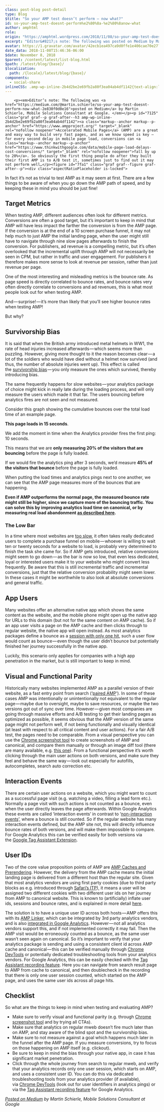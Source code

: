 ```yaml
---
class: post-blog post-detail
type: Blog
$title: "So your AMP test doesn’t perform — now what?"
id: so-your-amp-test-doesnt-perform%e2%80%8a-%e2%80%8anow-what
author: amphtml
role: 
origin: "https://amphtml.wordpress.com/2018/11/08/so-your-amp-test-doesnt-perform%e2%80%8a-%e2%80%8anow-what/amp/"
excerpt: "Editor&#8217;s note: The following was posted on Medium by Martin Schierle, Mobile Solutions Consultant at Google.  Accelerated Mobile Pages (AMP) are a great and easy way to build very fast pages, and as we know speed is key — for every second delay in mobile page load, conversions can fall by up to 20%. So obviously the first thing people [&#8230;]"
avatar: https://1.gravatar.com/avatar/42ecb1ea497ca9d0ffe1e406cae70e27?s=96&d=identicon&r=G
date_data: 2018-11-08T15:46:36-06:00
$date: November 8, 2018
$parent: /content/latest/list-blog.html
$path: /latest/blog/{base}/
$localization:
  path: /{locale}/latest/blog/{base}/
components:
  - social-share
inlineCSS: .amp-wp-inline-2b4d2be2e69fb2a80f3ea04ab4df1142{text-align:left;}
---
```


<div class="amp-wp-article-content">

		<p><em>Editor’s note: The following was <a href="https://medium.com/@martin.schierle/so-your-amp-test-doesnt-perform-now-what-2e830f0d0e16">posted on Medium</a> by Martin Schierle, Mobile Solutions Consultant at Google. </em></p><p id="7125" class="graf graf--p graf-after--h3 amp-wp-inline-2b4d2be2e69fb2a80f3ea04ab4df1142"><a class="markup--anchor markup--p-anchor" href="https://www.ampproject.org/" target="_blank" rel="nofollow noopener">Accelerated Mobile Pages</a> (AMP) are a great and easy way to build very fast pages, and as we know speed is key — for every second delay in mobile page load, conversions can <a class="markup--anchor markup--p-anchor" href="https://www.thinkwithgoogle.com/data/mobile-page-load-delays-cost-conversions/" target="_blank" rel="nofollow noopener">fall by up to 20%</a>. So obviously the first thing people do after they built their first AMP is to A/B test it, sometimes just to find out it may not perform well…</p><figure id="7fa1" class="graf graf--figure graf-after--p"><div class="aspectRatioPlaceholder is-locked">
<div class="progressiveMedia js-progressiveMedia graf-image is-canvasLoaded is-imageLoaded"><amp-img class="progressiveMedia-image js-progressiveMedia-image aligncenter amp-wp-enforced-sizes" src="https://cdn-images-1.medium.com/max/1600/0*CKMZFCofAP43pDcq" width="611" height="344" sizes="(min-width: 611px) 611px, 100vw"></amp-img></div>
</div>
</figure><p id="3888" class="graf graf--p graf-after--figure amp-wp-inline-2b4d2be2e69fb2a80f3ea04ab4df1142">In fact it’s not as trivial to test AMP as it may seem at first. There are a few things to be aware of when you go down the AMP path of speed, and by keeping these in mind you should be just fine!</p><h2 id="b494" class="graf graf--h3 graf-after--p amp-wp-inline-2b4d2be2e69fb2a80f3ea04ab4df1142">Target Metrics</h2><p id="e54e" class="graf graf--p graf-after--h3 amp-wp-inline-2b4d2be2e69fb2a80f3ea04ab4df1142">When testing AMP, different audiences often look for different metrics. Conversions are often a good target, but it’s important to keep in mind that AMP will have less impact the farther the conversion is from the AMP page. If the conversion is at the end of a 10 screen purchase funnel, it may not help much to just AMP the initial landing page, when the user might still have to navigate through nine slow pages afterwards to finish the conversion. For publishers, ad revenue is a compelling metric, but it’s often overlooked that the incremental uplift through AMP will not necessarily be seen in CPM, but rather in traffic and user engagement. For publishers it therefore makes more sense to look at revenue per session, rather than just revenue per page.</p><p id="c650" class="graf graf--p graf-after--p amp-wp-inline-2b4d2be2e69fb2a80f3ea04ab4df1142">One of the most interesting and misleading metrics is the bounce rate. As page speed is directly correlated to bounce rates, and bounce rates very often directly correlate to conversions and ad revenues, this is what most people look out for when testing AMP.</p><p id="8f40" class="graf graf--p graf-after--p amp-wp-inline-2b4d2be2e69fb2a80f3ea04ab4df1142">And — surprise! — it’s more than likely that you’ll see higher bounce rates when testing AMP!</p><figure id="0e07" class="graf graf--figure graf-after--p"><div class="aspectRatioPlaceholder is-locked">
<div class="progressiveMedia js-progressiveMedia graf-image is-canvasLoaded is-imageLoaded"><amp-img class="progressiveMedia-image js-progressiveMedia-image aligncenter amp-wp-unknown-size amp-wp-enforced-sizes" src="https://cdn-images-1.medium.com/max/1600/0*z7GMPN9GR3zyQieK" width="660" height="400" sizes="(min-width: 660px) 660px, 100vw"></amp-img></div>
</div>
</figure><p id="4b4c" class="graf graf--p graf-after--figure amp-wp-inline-2b4d2be2e69fb2a80f3ea04ab4df1142">
But why?</p><h2 id="f9bd" class="graf graf--h3 graf-after--p amp-wp-inline-2b4d2be2e69fb2a80f3ea04ab4df1142">Survivorship Bias</h2><p id="1430" class="graf graf--p graf-after--h3 amp-wp-inline-2b4d2be2e69fb2a80f3ea04ab4df1142">It is said that when the British army introduced metal helmets in WW1, the rate of head injuries increased afterwards — which seems more than puzzling. However, giving more thought to it the reason becomes clear — a lot of the soldiers who would have died without a helmet now survived (and thus, the number of absolute injuries went up). This effect is called the <a class="markup--anchor markup--p-anchor" href="https://en.wikipedia.org/wiki/Survivorship_bias" target="_blank" rel="nofollow noopener">survivorship bias</a> — you only measure the ones which survived, thereby introducing bias.</p><p id="3c09" class="graf graf--p graf-after--p amp-wp-inline-2b4d2be2e69fb2a80f3ea04ab4df1142">The same frequently happens for slow websites — your analytics package of choice might kick in really late during the loading process, and will only measure the users which made it that far. The users bouncing before analytics fires are not seen and not measured.</p><p id="7107" class="graf graf--p graf-after--p amp-wp-inline-2b4d2be2e69fb2a80f3ea04ab4df1142">Consider this graph showing the cumulative bounces over the total load time of an example page.</p><p><strong class="markup--strong markup--p-strong">This page loads in 15 seconds</strong>.<amp-img class="progressiveMedia-image js-progressiveMedia-image aligncenter amp-wp-unknown-size amp-wp-enforced-sizes" src="https://cdn-images-1.medium.com/max/1600/0*IxS0vXApqMMMb9j8" width="660" height="400" sizes="(min-width: 660px) 660px, 100vw"></amp-img></p><p id="3d53" class="graf graf--p graf-after--figure amp-wp-inline-2b4d2be2e69fb2a80f3ea04ab4df1142">We add the moment in time when the Analytics provider fires the first ping: 10 seconds.</p><p><amp-img class="progressiveMedia-image js-progressiveMedia-image aligncenter amp-wp-unknown-size amp-wp-enforced-sizes" src="https://cdn-images-1.medium.com/max/1600/0*MEURa1Fon_zBaqh3" width="660" height="400" sizes="(min-width: 660px) 660px, 100vw"></amp-img></p><p id="7b95" class="graf graf--p graf-after--figure amp-wp-inline-2b4d2be2e69fb2a80f3ea04ab4df1142">This means that we are <strong class="markup--strong markup--p-strong">only measuring 20% of the visitors that are bouncing</strong> before the page is fully loaded.</p><p><amp-img class="progressiveMedia-image js-progressiveMedia-image aligncenter amp-wp-unknown-size amp-wp-enforced-sizes" src="https://cdn-images-1.medium.com/max/1600/0*efj8W008lcpgJ8SS" width="660" height="400" sizes="(min-width: 660px) 660px, 100vw"></amp-img></p><p id="c20e" class="graf graf--p graf-after--figure amp-wp-inline-2b4d2be2e69fb2a80f3ea04ab4df1142">If we would fire the analytics ping after 3 seconds, we’d measure <strong class="markup--strong markup--p-strong">45% of the visitors that bounce</strong> before the page is fully loaded.</p><p><amp-img class="progressiveMedia-image js-progressiveMedia-image aligncenter amp-wp-unknown-size amp-wp-enforced-sizes" src="https://cdn-images-1.medium.com/max/1600/0*mOaavgbCEYAY_54Z" width="660" height="400" sizes="(min-width: 660px) 660px, 100vw"></amp-img></p><p id="71f0" class="graf graf--p graf-after--figure amp-wp-inline-2b4d2be2e69fb2a80f3ea04ab4df1142">When putting the load times and analytics pings next to one another, we can see that the AMP page measures more of the bounces that are happening.<amp-img class="progressiveMedia-image js-progressiveMedia-image aligncenter amp-wp-unknown-size amp-wp-enforced-sizes" src="https://cdn-images-1.medium.com/max/1600/0*AhgQv_3lcT9uUbf2" width="660" height="400" sizes="(min-width: 660px) 660px, 100vw"></amp-img></p><p id="fa93" class="graf graf--p graf-after--figure amp-wp-inline-2b4d2be2e69fb2a80f3ea04ab4df1142"><strong class="markup--strong markup--p-strong">Even if AMP outperforms the normal page, the measured bounce rate might still be higher, since we capture more of the bouncing traffic. You can solve this by improving analytics load time on canonical, or by measuring real load abandonment </strong><a class="markup--anchor markup--p-anchor" href="https://developers.google.com/web/fundamentals/performance/user-centric-performance-metrics#load_abandonment" target="_blank" rel="nofollow noopener"><strong class="markup--strong markup--p-strong">as described here</strong></a><strong class="markup--strong markup--p-strong">.</strong></p><h3 id="09e9" class="graf graf--h3 graf-after--p amp-wp-inline-2b4d2be2e69fb2a80f3ea04ab4df1142">The Low Bar</h3><figure id="5935" class="graf graf--figure graf-after--h3"><div class="aspectRatioPlaceholder is-locked">
<div class="progressiveMedia js-progressiveMedia graf-image is-canvasLoaded is-imageLoaded"><amp-img class="progressiveMedia-image js-progressiveMedia-image aligncenter amp-wp-unknown-size amp-wp-enforced-sizes" src="https://cdn-images-1.medium.com/max/1600/0*S9J-nC5b_Mx4-3HY" width="660" height="400" sizes="(min-width: 660px) 660px, 100vw"></amp-img></div>
</div>
</figure><p id="c6e9" class="graf graf--p graf-after--figure amp-wp-inline-2b4d2be2e69fb2a80f3ea04ab4df1142">
In a time where most websites are <a class="markup--anchor markup--p-anchor" href="https://twitter.com/addyosmani/status/711330814827569152?lang=en" target="_blank" rel="nofollow noopener">too slow</a>, it often takes really dedicated users to complete a purchase funnel on mobile — whoever is willing to wait ten or twenty seconds for a website to load, is probably very determined to finish the task she came for. So if AMP gets introduced, relative conversions might seem to go down — as the bar is now so low, that even less dedicated, loyal or interested users make it to your website who might convert less frequently. Be aware that this is still incremental traffic and incremental conversions, just that the relative conversion probability might seem lower. In these cases it might be worthwhile to also look at absolute conversions and general traffic.</p><h2 id="cd99" class="graf graf--h3 graf-after--p amp-wp-inline-2b4d2be2e69fb2a80f3ea04ab4df1142">App Users</h2><figure id="b81c" class="graf graf--figure graf-after--h3"><div class="aspectRatioPlaceholder is-locked">
<div class="progressiveMedia js-progressiveMedia graf-image is-canvasLoaded is-imageLoaded"><amp-img class="progressiveMedia-image js-progressiveMedia-image aligncenter amp-wp-enforced-sizes" src="https://cdn-images-1.medium.com/max/1600/0*in-OQaXsNHtP9RBs" width="391" height="256" sizes="(min-width: 391px) 391px, 100vw"></amp-img></div>
</div>
</figure><p id="428b" class="graf graf--p graf-after--figure amp-wp-inline-2b4d2be2e69fb2a80f3ea04ab4df1142">
Many websites offer an alternative native app which shows the same content as the website, and the mobile phone might open up the native app for URLs to this domain (but not for the same content on AMP cache). So if an app user visits a page on the AMP cache and then clicks through to regular website, the native app will open instead. As most analytics packages define a bounce as a <a class="markup--anchor markup--p-anchor" href="https://support.google.com/analytics/answer/1009409?hl=en" target="_blank" rel="nofollow noopener">session with only one hit</a>, such a user flow would count as bounce — even though the user didn’t bounce but potentially finished her journey successfully in the native app.</p><p id="ad14" class="graf graf--p graf-after--p amp-wp-inline-2b4d2be2e69fb2a80f3ea04ab4df1142">Luckily, this scenario only applies for companies with a high app penetration in the market, but is still important to keep in mind.</p><h2 id="d950" class="graf graf--h3 graf-after--p amp-wp-inline-2b4d2be2e69fb2a80f3ea04ab4df1142">Visual and Functional Parity</h2><p id="40e7" class="graf graf--p graf-after--h3 amp-wp-inline-2b4d2be2e69fb2a80f3ea04ab4df1142">Historically many websites implemented AMP as a parallel version of their website, as a fast entry point from search (‘<a class="markup--anchor markup--p-anchor" href="https://www.ampproject.org/docs/getting_started/create/prepare_for_discovery" target="_blank" rel="nofollow noopener">paired AMP</a>’). In some of these cases AMP was intentionally or unintentionally not equivalent to the regular page — maybe due to oversight, maybe to save resources, or maybe the two versions got out of sync over time. However — given most companies are going through massive efforts and A/B testing to get their landing pages as optimized as possible, it seems obvious that the AMP version of the same page might not perform well, if not being functionally and visually identical (at least with respect to all critical content and user actions). For a fair A/B test, the pages need to be comparable. From a visual perspective you can use the <a class="markup--anchor markup--p-anchor" href="https://developers.google.com/web/updates/2017/04/devtools-release-notes#screenshots" target="_blank" rel="nofollow noopener">Chrome screenshot tool</a> to create screenshots of AMP and canonical, and compare them manually or through an image diff tool (there are many available, e.g. <a class="markup--anchor markup--p-anchor" href="https://online-image-comparison.com/" target="_blank" rel="nofollow noopener">this one</a>). From a functional perspective it’s worth clicking through the main user actions on both versions, and make sure they feel and behave the same way — look out especially for autofills, autocompletes, search auto correction etc.</p><h2 id="933b" class="graf graf--h3 graf-after--p amp-wp-inline-2b4d2be2e69fb2a80f3ea04ab4df1142">Interaction Events</h2><p id="4b8d" class="graf graf--p graf-after--h3 amp-wp-inline-2b4d2be2e69fb2a80f3ea04ab4df1142">There are certain user actions on a website, which you might want to count as a successful page visit (e.g. watching a video, filling a lead form etc.). Normally a page visit with such actions is not counted as a bounce, even when the user directly leaves the page afterwards. Within Google Analytics these events are called ‘interaction events’ in contrast to ‘<a class="markup--anchor markup--p-anchor" href="https://support.google.com/analytics/answer/1033068?hl=en#NonInteractionEvents" target="_blank" rel="nofollow noopener">non-interaction events</a>’, where a bounce is still counted. So if the regular website has many interaction events defined, but the AMP site not, this will directly influence bounce rates of both versions, and will make them impossible to compare. For Google Analytics this can be verified easily for both versions via the <a class="markup--anchor markup--p-anchor" href="https://support.google.com/analytics/answer/6277302?hl=en" target="_blank" rel="nofollow noopener">Google Tag Assistant Extension</a>.</p><h2 id="285c" class="graf graf--h3 graf-after--p amp-wp-inline-2b4d2be2e69fb2a80f3ea04ab4df1142">User IDs</h2><p id="7343" class="graf graf--p graf-after--h3 amp-wp-inline-2b4d2be2e69fb2a80f3ea04ab4df1142">Two of the core value proposition points of AMP are <a class="markup--anchor markup--p-anchor" href="https://medium.com/@pbakaus/why-amp-caches-exist-cd7938da2456" target="_blank" rel="noopener">AMP Caches and Prerendering</a>. However, the delivery from the AMP cache means the initial landing page is delivered from a different host than the regular site. Given that most analytics vendors are using first party cookies (due to third party blocks as e.g. introduced through <a class="markup--anchor markup--p-anchor" href="https://webkit.org/blog/8142/intelligent-tracking-prevention-1-1/" target="_blank" rel="nofollow noopener">Safari’s ITP</a>), it means a user will be assigned two different cookies with two different user ids on her journey from AMP to canonical website. This is known to (artificially) inflate user ids, sessions and bounce rates, and is explained in more detail <a class="markup--anchor markup--p-anchor" href="https://developers.google.com/analytics/devguides/collection/amp-analytics/client-id" target="_blank" rel="nofollow noopener">here</a>.</p><p><amp-img class="progressiveMedia-image js-progressiveMedia-image aligncenter amp-wp-unknown-size amp-wp-enforced-sizes" src="https://cdn-images-1.medium.com/max/1600/0*H3jE88FoAN2aKk5U" width="660" height="400" sizes="(min-width: 660px) 660px, 100vw"></amp-img></p><p id="380e" class="graf graf--p graf-after--figure amp-wp-inline-2b4d2be2e69fb2a80f3ea04ab4df1142">The solution is to have a unique user ID across both hosts — AMP offers this with its <a class="markup--anchor markup--p-anchor" href="https://amphtml.wordpress.com/2018/09/17/measuring-user-journeys-across-the-amp-cache-and-your-website/" target="_blank" rel="nofollow noopener">AMP Linker</a>, which can be integrated by 3rd party analytics vendors, and is also <a class="markup--anchor markup--p-anchor" href="https://support.google.com/analytics/answer/7486764" target="_blank" rel="nofollow noopener">integrated in Google Analytics</a>. However — not all analytics vendors support this, and if not implemented correctly it may fail. Then the AMP visit would be erroneously counted as a bounce, as the same user wasn’t seen again on canonical. So it’s important to verify that your analytics package is sending and using a consistent client id across AMP cache and canonical — this can be verified manually through <a class="markup--anchor markup--p-anchor" href="https://developers.google.com/web/tools/chrome-devtools/network-performance/reference" target="_blank" rel="nofollow noopener">Chrome DevTools</a> or potentially dedicated troubleshooting tools from your analytics vendors. For Google Analytics, this can be easily checked with the <a class="markup--anchor markup--p-anchor" href="https://support.google.com/analytics/answer/6280771?hl=en" target="_blank" rel="nofollow noopener">Tag Assistant recording feature</a>. Here you can navigate from search result page to AMP from cache to canonical, and then doublecheck in the recording that there is only one user session counted, which started on the AMP page, and uses the same user ids across all page hits.</p><h2 id="d5cc" class="graf graf--h3 graf-after--p amp-wp-inline-2b4d2be2e69fb2a80f3ea04ab4df1142">Checklist</h2><p id="a68a" class="graf graf--p graf-after--h3 amp-wp-inline-2b4d2be2e69fb2a80f3ea04ab4df1142">So what are the things to keep in mind when testing and evaluating AMP?</p><ul class="postList"><li id="5878" class="graf graf--li graf-after--p amp-wp-inline-2b4d2be2e69fb2a80f3ea04ab4df1142">Make sure to verify visual and functional parity (e.g. through <a class="markup--anchor markup--li-anchor" href="https://developers.google.com/web/updates/2017/04/devtools-release-notes#screenshots" target="_blank" rel="nofollow noopener">Chrome screenshot tool</a> and by trying all CTAs).</li>
<li id="17d9" class="graf graf--li graf-after--li amp-wp-inline-2b4d2be2e69fb2a80f3ea04ab4df1142">Make sure that analytics on regular mweb doesn’t fire much later than on AMP, and stay aware of the blind spot and the survivorship bias.</li>
<li id="a922" class="graf graf--li graf-after--li amp-wp-inline-2b4d2be2e69fb2a80f3ea04ab4df1142">Make sure to not measure against a goal which happens much later in the funnel after the AMP page. If you measure conversions, try to focus on those happening on AMP itself (e.g. clickout).</li>
<li id="53f2" class="graf graf--li graf-after--li amp-wp-inline-2b4d2be2e69fb2a80f3ea04ab4df1142">Be sure to keep in mind the bias through your native app, in case it has significant market penetration.</li>
<li id="2440" class="graf graf--li graf-after--li graf--trailing amp-wp-inline-2b4d2be2e69fb2a80f3ea04ab4df1142">Click through the whole journey from search to regular mweb, and verify that your analytics records only one user session, which starts on AMP, and uses a consistent user ID. You can do this via dedicated troubleshooting tools from your analytics provider (if available), via <a class="markup--anchor markup--li-anchor" href="https://developers.google.com/web/tools/chrome-devtools/network-performance/reference" target="_blank" rel="nofollow noopener">Chrome DevTools</a> (look out for user identifiers in analytics pings) or via the <a class="markup--anchor markup--li-anchor" href="https://support.google.com/analytics/answer/6280771?hl=en" target="_blank" rel="nofollow noopener">Tag Assistant recording feature</a> for Google Analytics.</li>
</ul><p><em><a href="https://medium.com/@martin.schierle/so-your-amp-test-doesnt-perform-now-what-2e830f0d0e16">Posted on Medium</a> by Martin Schierle, Mobile Solutions Consultant at Google</em></p>	</div>

	

</div>

